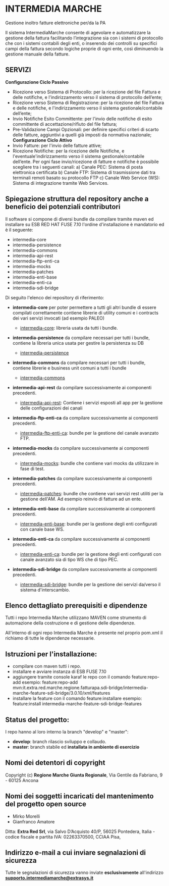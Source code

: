 # INTERMEDIA MARCHE

Gestione inoltro fatture elettroniche per/da la PA

Il sistema IntermediaMarche consente di agevolare e automatizzare la gestione della fattura facilitando l’integrazione sia con i sistemi di protocollo che con i sistemi contabili degli enti, o inserendo dei
controlli su specifici campi della fattura secondo logiche proprie di ogni ente, così diminuendo la gestione manuale della fatture. 

## SERVIZI

**Configurazione Ciclo Passivo**
- Ricezione verso Sistema di Protocollo: per la ricezione del file Fattura
  e delle notifiche, e l'indirizzamento verso il sistema di protocollo
  dell’ente;
- Ricezione verso Sistema di Registrazione: per la ricezione del file
  Fattura e delle notifiche, e l'indirizzamento verso il sistema
  gestionale/contabile dell’ente;
- Invio Notifiche Esito Committente: per l'invio delle notifiche di esito
  committente di accettazione/rifiuto del file fattura;
- Pre-Validazione Campi Opzionali: per definire specifici criteri di
  scarto delle fatture, aggiuntivi a quelli già imposti da normativa
  nazionale;
**Configurazione Ciclo Attivo**
- Invio Fatture: per l'invio delle fatture attive;
- Ricezione Notifiche: per la ricezione delle Notifiche, e l'eventuale'indirizzamento verso il sistema gestionale/contabile dell’ente.
  Per ogni fase invio/ricezione di fatture e notifiche è possibile scegliere
  tra i seguenti canali:
   a) Canale PEC: Sistema di posta elettronica certificata
   b) Canale FTP: Sistema di trasmissione dati tra terminali remoti basato su
      protocollo FTP
   c) Canale Web Service (WS): Sistema di integrazione tramite Web Services.


## Spiegazione struttura del repository anche a beneficio dei potenziali contributori

Il software si compone di diversi bundle da compilare tramite maven ed installare su ESB RED HAT FUSE 7.10
l'ordine d'installazione è mandatorio ed è il seguente:

* intermedia-core
* intermedia-persistence
* intermedia-commons 
* intermedia-api-rest
* intermedia-ftp-enti-ca
* intermedia-mocks
* intermedia-patches
* intermedia-enti-base
* intermedia-enti-ca
* intermedia-sdi-bridge

Di seguito l'elenco dei repository di riferimento:

* **intermedia-core** per poter permettere a tutti gli altri bundle di essere compilati correttamente contiene librerie di utility comuni e i contracts dei vari servizi invocati (ad esempio PALEO)
  * [intermedia-core](https://github.com/regione-marche/intermedia-core.git): libreria usata da tutti i bundle.
  
* **intermedia-persistence** da compilare necessari per tutti i bundle, contiene la libreria unica usata per gestire la persistenza su DB
  * [intermedia-persistence](https://github.com/regione-marche/intermedia-persistence.git)
  
* **intermedia-commons** da compilare necessari per tutti i bundle, contiene librerie e business unit comuni a tutti i bundle
  * [intermedia-commons](https://github.com/regione-marche/intermedia-commons.git)

* **intermedia-api-rest** da compilare successivamente ai componenti precedenti.
  * [intermedia-api-rest](https://github.com/regione-marche/intermedia-api-rest.git): Contiene i servizi esposti all app per la gestione delle configurazioni dei canali

* **intermedia-ftp-enti-ca** da compilare successivamente ai componenti precedenti.
  * [intermedia-ftp-enti-ca](https://github.com/regione-marche/intermedia-ftp-enti-ca.git): bundle per la gestione del canale avanzato FTP.

* **intermedia-mocks** da compilare successivamente ai componenti precedenti.
  * [intermedia-mocks](https://github.com/regione-marche/intermedia-mocks.git): bundle che contiene vari mocks da utilizzare in fase di test.
  
* **intermedia-patches** da compilare successivamente ai componenti precedenti.
  * [intermedia-patches](https://github.com/regione-marche/intermedia-patches.git): bundle che contiene vari servizi rest utiliti per la gestione dell'AM. Ad esempio reinvio di fatture ad un ente.

* **intermedia-enti-base** da compilare successivamente ai componenti precedenti.
  * [intermedia-enti-base](https://github.com/regione-marche/intermedia-enti-base.git): bundle  per la gestione degli enti configurati con canale base WS.

* **intermedia-enti-ca** da compilare successivamente ai componenti precedenti.
  * [intermedia-enti-ca](https://github.com/regione-marche/intermedia-enti-ca.git): bundle  per la gestione degli enti configurati con canale avanzato sia di tipo WS che di tipo PEC.
  
* **intermedia-sdi-bridge** da compilare successivamente ai componenti precedenti.
  * [intermedia-sdi-bridge](https://github.com/regione-marche/intermedia-sdi-bridge.git): bundle per la gestione dei servizi da/verso il sistema d'interscambio.
  

## Elenco dettagliato prerequisiti e dipendenze

Tutti i repo Intermedia Marche utilizzano MAVEN come  strumento di automazione della costruzione e di gestione delle dipendenze. 

All'interno di ogni repo Intermedia Marche è presente nel proprio pom.xml il richiamo di tutte le dipendenze necessarie.

## Istruzioni per l'installazione:

- compilare con maven tutti i repo.
- installare e avviare instanza di ESB FUSE 7.10
- aggiungere tramite console karaf le repo con il comando feature:repo-add 
	esempio: feature:repo-add mvn:it.extra.red.marche.regione.fatturapa.sdi-bridge/intermedia-marche-feature-sdi-bridge/3.0.10/xml/features
- installare la feature con il comando feature:installare
	esempio: feature:install intermedia-marche-feature-sdi-bridge-features

## Status del progetto:

I repo hanno al loro interno la branch "develop" e "master":

* **develop**: branch rilascio sviluppo e collaudo.
* **master**: branch stabile ed **installata in ambiente di esercizio**

## Nomi dei detentori di copyright

Copyright (c) **Regione Marche Giunta Regionale**, Via Gentile da Fabriano, 9 - 60125 Ancona

## Nomi dei soggetti incaricati del mantenimento del progetto open source

* Mirko Morelli
* Gianfranco Amatore

Ditta: **Extra Red Srl**, via Salvo D’Acquisto 40/P, 56025 Pontedera, Italia - codice fiscale e partita IVA: 02263370500, CCIAA Pisa,


## Indirizzo e-mail a cui inviare segnalazioni di sicurezza

Tutte le segnalazioni di sicurezza vanno inviate **esclusivamente** all'indirizzo **supporto.intermediamarche@extrasys.it**